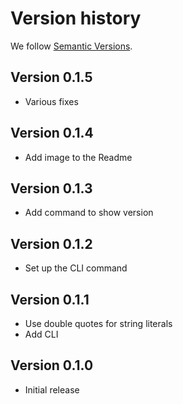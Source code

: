 # Version history

We follow [Semantic Versions](https://semver.org/).


## Version 0.1.5

- Various fixes


## Version 0.1.4

- Add image to the Readme


## Version 0.1.3

- Add command to show version


## Version 0.1.2

- Set up the CLI command


## Version 0.1.1

- Use double quotes for string literals
- Add CLI


## Version 0.1.0

- Initial release
